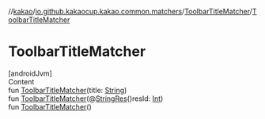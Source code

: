 //[kakao](../../../index.md)/[io.github.kakaocup.kakao.common.matchers](../index.md)/[ToolbarTitleMatcher](index.md)/[ToolbarTitleMatcher](-toolbar-title-matcher.md)



# ToolbarTitleMatcher  
[androidJvm]  
Content  
fun [ToolbarTitleMatcher](-toolbar-title-matcher.md)(title: [String](https://kotlinlang.org/api/latest/jvm/stdlib/kotlin/-string/index.html))  
fun [ToolbarTitleMatcher](-toolbar-title-matcher.md)(@[StringRes](https://developer.android.com/reference/kotlin/androidx/annotation/StringRes.html)()resId: [Int](https://kotlinlang.org/api/latest/jvm/stdlib/kotlin/-int/index.html))  
fun [ToolbarTitleMatcher](-toolbar-title-matcher.md)()  



